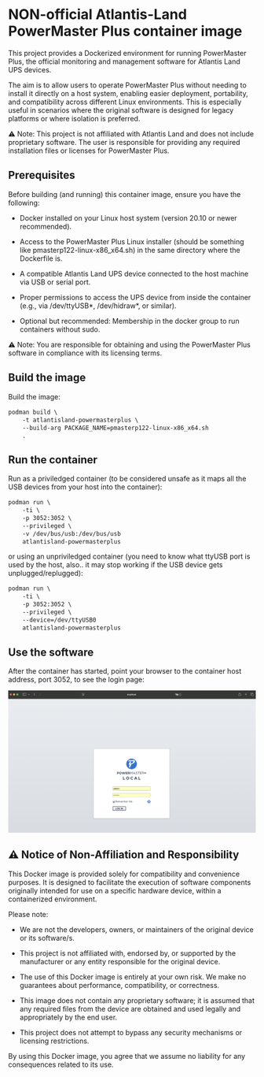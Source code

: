 
# NON-official Atlantis-Land PowerMaster Plus container image

This project provides a Dockerized environment for running PowerMaster Plus, the official monitoring and management software for Atlantis Land UPS devices.

The aim is to allow users to operate PowerMaster Plus without needing to install it directly on a host system, enabling easier deployment, portability, and compatibility across different Linux environments. This is especially useful in scenarios where the original software is designed for legacy platforms or where isolation is preferred.

⚠️ Note: This project is not affiliated with Atlantis Land and does not include proprietary software. The user is responsible for providing any required installation files or licenses for PowerMaster Plus.


## Prerequisites

Before building (and running) this container image, ensure you have the following:

- Docker installed on your Linux host system (version 20.10 or newer recommended).

- Access to the PowerMaster Plus Linux installer (should be something like pmasterp122-linux-x86_x64.sh) in the same directory where the Dockerfile is.

- A compatible Atlantis Land UPS device connected to the host machine via USB or serial port.

- Proper permissions to access the UPS device from inside the container (e.g., via /dev/ttyUSB*, /dev/hidraw*, or similar).
    
- Optional but recommended: Membership in the docker group to run containers without sudo.

⚠️ Note: You are responsible for obtaining and using the PowerMaster Plus software in compliance with its licensing terms.

## Build the image

Build the image:

```console
podman build \
    -t atlantisland-powermasterplus \    
    --build-arg PACKAGE_NAME=pmasterp122-linux-x86_x64.sh
    .
```

## Run the container

Run as a priviledged container (to be considered unsafe as it maps all the USB devices from your host into the container):

``` console
podman run \
    -ti \
    -p 3052:3052 \
    --privileged \
    -v /dev/bus/usb:/dev/bus/usb
    atlantisland-powermasterplus         
```

or using an unpriviledged container (you need to know what ttyUSB port is used by the host, also.. it may stop working if the USB device gets unplugged/replugged):

``` console
podman run \
    -ti \
    -p 3052:3052 \
    --privileged \
    --device=/dev/ttyUSB0
    atlantisland-powermasterplus         
```

## Use the software

After the container has started, point your browser to the container host address, port 3052, to see the login page:

![Login](img/login.png)

## ⚠️ Notice of Non-Affiliation and Responsibility

This Docker image is provided solely for compatibility and convenience purposes. It is designed to facilitate the execution of software components originally intended for use on a specific hardware device, within a containerized environment.

Please note:

- We are not the developers, owners, or maintainers of the original device or its software/s.

- This project is not affiliated with, endorsed by, or supported by the manufacturer or any entity responsible for the original device.

- The use of this Docker image is entirely at your own risk. We make no guarantees about performance, compatibility, or correctness.

- This image does not contain any proprietary software; it is assumed that any required files from the device are obtained and used legally and appropriately by the end user.

- This project does not attempt to bypass any security mechanisms or licensing restrictions.

By using this Docker image, you agree that we assume no liability for any consequences related to its use.